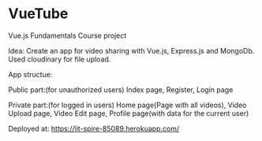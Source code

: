 # VueTube
Vue.js Fundamentals Course project

Idea: Create an app for video sharing with Vue.js, Express.js and MongoDb. Used cloudinary for file upload.

App structue:


Public part:(for unauthorized users) Index page, Register, Login page

Private part:(for logged in users) Home page(Page with all videos), Video Upload page, Video Edit page, Profile page(with data for the current user)

Deployed at: https://lit-spire-85089.herokuapp.com/
